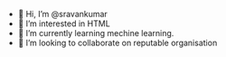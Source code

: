 - 👋 Hi, I’m @sravankumar 
- 👀 I’m interested in HTML
- 🌱 I’m currently learning mechine learning.
- 💞️ I’m looking to collaborate on reputable organisation 
  

<!---
sravankr23/sravankr23 is a ✨ special ✨ repository because its `README.md` (this file) appears on your GitHub profile.
You can click the Preview link to take a look at your changes.
--->
